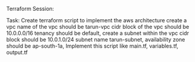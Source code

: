 Terraform Session:

Task: Create terraform script to implement the aws architecture create a vpc name of the vpc should be tarun-vpc cidr block of the vpc should be 10.0.0.0/16 tenancy should be default, create a subnet within the vpc cidr block should be 10.0.1.0/24 subnet name tarun-subnet, availability zone should be ap-south-1a, Implement this script like main.tf, variables.tf, output.tf
